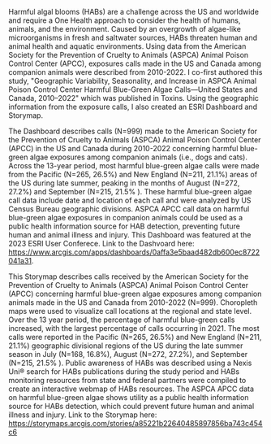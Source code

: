 Harmful algal blooms (HABs) are a challenge across the US and worldwide and require a One Health approach to consider the health of humans, animals, and the environment. Caused by an overgrowth of algae-like microorganisms in fresh and saltwater sources, HABs threaten human and animal health and aquatic environments. Using data from the American Society for the Prevention of Cruelty to Animals (ASPCA) Animal Poison Control Center (APCC), exposures calls made in the US and Canada among companion animals were described from 2010-2022. I co-first authored this study, "Geographic Variability, Seasonality, and Increase in ASPCA Animal Poison Control Center Harmful Blue-Green Algae Calls—United States and Canada, 2010–2022" which was published in Toxins. Using the geographic information from the exposure calls, I also created an ESRI Dashboard and Storymap. 


The Dashboard describes calls (N=999) made to the American Society for the Prevention of Cruelty to Animals (ASPCA) Animal Poison Control Center (APCC) in the US and Canada during 2010-2022 concerning harmful blue-green algae exposures among companion animals (i.e., dogs and cats). Across the 13-year period, most harmful blue-green algae calls were made from the Pacific (N=265, 26.5%) and New England (N=211, 21.1%) areas of the US during late summer, peaking in the months of August (N=272, 27.2%) and September (N=215, 21.5% ). These harmful blue-green algae call data include date and location of each call and were analyzed by US Census Bureau geographic divisions. ASPCA APCC call data on harmful blue-green algae exposures in companion animals could be used as a public health information source for HAB detection, preventing future human and animal illness and injury. This Dashboard was featured at the 2023 ESRI User Conferece. 
Link to the Dashvoard here: https://www.arcgis.com/apps/dashboards/0affa3e5baad482db600ec8722041a31. 


 This Storymap describes calls received by the American Society for the Prevention of Cruelty to Animals (ASPCA) Animal Poison Control Center (APCC) concerning harmful blue-green algae exposures among companion animals made in the US and Canada from 2010-2022 (N=999). Choropleth maps were used to visualize call locations at the regional and state level. Over the 13 year period, the percentage of harmful blue-green calls increased, with the largest percentage of calls occurring in 2021. The most calls were reported in the Pacific (N=265, 26.5%) and New England (N=211, 21.1%) geographic divisional regions of the US during the late summer season in July (N=168, 16.8%), August (N=272, 27.2%), and September (N=215, 21.5% ). Public awareness of HABs was described using a Nexis Uni® search for HABs publications during the study period and HABs monitoring resources from state and federal partners were compiled to create an interactive webmap of HABs resources. The ASPCA APCC data on harmful blue-green algae shows utility as a public health information source for HABs detection, which could prevent future human and animal illness and injury. 
 Link to the Storymap here: https://storymaps.arcgis.com/stories/a85221b22640485897856ba743c454c6
